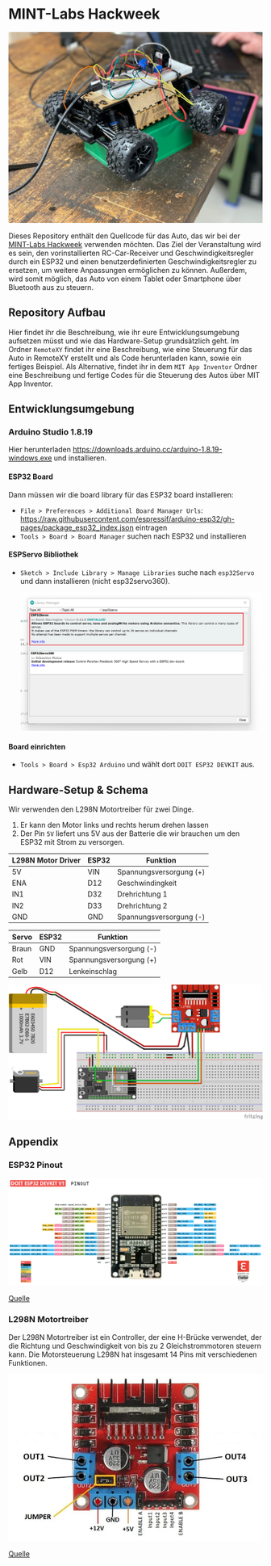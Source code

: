 # MINT-Labs Hackweek

![hack week car](doc/hack-week-car.jpg)

Dieses Repository enthält den Quellcode für das Auto, das wir bei der [MINT-Labs Hackweek][Veranstaltung] verwenden möchten. Das Ziel der Veranstaltung wird es sein, den vorinstallierten RC-Car-Receiver und Geschwindigkeitsregler durch ein ESP32 und einen benutzerdefinierten Geschwindigkeitsregler zu ersetzen, um weitere Anpassungen ermöglichen zu können. Außerdem, wird somit möglich, das Auto von einem Tablet oder Smartphone über Bluetooth aus zu steuern.

[Veranstaltung]: https://www.mint-labs-regensburg.de/course/10059/hack-week-sponsored-by-bmw.html

## Repository Aufbau

Hier findet ihr die Beschreibung, wie ihr eure Entwicklungsumgebung aufsetzen müsst und wie das Hardware-Setup grundsätzlich geht. Im Ordner `RemoteXY` findet ihr eine Beschreibung, wie eine Steuerung für das Auto in RemoteXY erstellt und als Code herunterladen kann, sowie ein fertiges Beispiel. Als Alternative, findet ihr in dem `MIT App Inventor` Ordner eine Beschreibung und fertige Codes für die Steuerung des Autos über MIT App Inventor.

## Entwicklungsumgebung

### Arduino Studio 1.8.19

Hier herunterladen https://downloads.arduino.cc/arduino-1.8.19-windows.exe und installieren.

#### ESP32 Board

Dann müssen wir die board library für das ESP32 board installieren:

* `File > Preferences > Additional Board Manager Urls`: https://raw.githubusercontent.com/espressif/arduino-esp32/gh-pages/package_esp32_index.json eintragen
* `Tools > Board > Board Manager` suchen nach ESP32 und installieren

#### ESPServo Bibliothek

* `Sketch > Include Library > Manage Libraries` suche nach `esp32Servo` und dann installieren (nicht esp32servo360).

    <img src="doc/esp32servo.png" width="750">

#### Board einrichten

* `Tools > Board > Esp32 Arduino` und wählt dort `DOIT ESP32 DEVKIT` aus.

## Hardware-Setup & Schema

Wir verwenden den L298N Motortreiber für zwei Dinge.

1. Er kann den Motor links und rechts herum drehen lassen
2. Der Pin `5V` liefert uns 5V aus der Batterie die wir brauchen um den ESP32 mit Strom zu versorgen.

| L298N Motor Driver  | ESP32 | Funktion |
| ------------- | ------------- | ------------- |
| 5V   | VIN	| Spannungsversorgung (+) |
| ENA	| D12	| Geschwindingkeit |
| IN1	| D32	| Drehrichtung 1 |
| IN2	| D33	| Drehrichtung 2 |
| GND	| GND	| Spannungsversorgung (-) |

| Servo  | ESP32 | Funktion |
| ------------- | ------------- | ------------- |
| Braun  | GND  | Spannungsversorgung (-) |
| Rot	| VIN	| Spannungsversorgung (+) |
| Gelb	| D12	| Lenkeinschlag |

![Schematic](doc/schematic.png "Schematic")

## Appendix

### ESP32 Pinout

![L298 Pin Diagram](doc/ESP32-pinout-mapping.png)

[Quelle](https://microcontrollerslab.com/esp32-pinout-use-gpio-pins/)

### L298N Motortreiber

Der L298N Motortreiber ist ein Controller, der eine H-Brücke verwendet, der die Richtung und Geschwindigkeit von bis zu 2 Gleichstrommotoren steuern kann. Die Motorsteuerung L298N hat insgesamt 14 Pins mit verschiedenen Funktionen.

![L298N Pin Diagram](doc/l298n_modul_pinout.jpg)

[Quelle](https://components101.com/modules/l293n-motor-driver-module)







